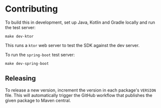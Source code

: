 # Contributing

To build this in development, set up Java, Kotlin and Gradle locally and run the test server:

```
make dev-ktor
```

This runs a `ktor` web server to test the SDK against the dev server.

To run the `spring-boot` test server:

```
make dev-spring-boot
```

## Releasing

To release a new version, increment the version in each package's `VERSION` file. This will automatically trigger the GitHub workflow that publishes the given package to Maven central.
